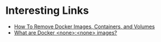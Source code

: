 # Interesting Links

* [How To Remove Docker Images, Containers, and Volumes](https://www.digitalocean.com/community/tutorials/how-to-remove-docker-images-containers-and-volumes#removing-volumes)
* [What are Docker &lt;none&gt;:&lt;none&gt; images?](http://www.projectatomic.io/blog/2015/07/what-are-docker-none-none-images/)
